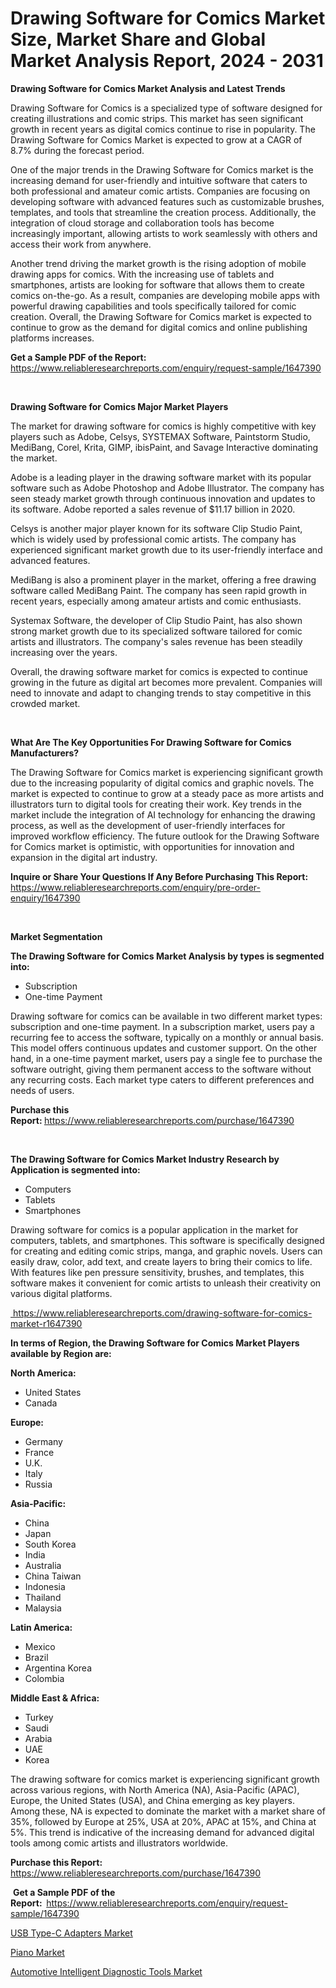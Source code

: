 <p><h1>Drawing Software for Comics Market Size, Market Share and Global Market Analysis Report, 2024 - 2031</h1></p><p><strong>Drawing Software for Comics Market Analysis and Latest Trends</strong></p>
<p><p>Drawing Software for Comics is a specialized type of software designed for creating illustrations and comic strips. This market has seen significant growth in recent years as digital comics continue to rise in popularity. The Drawing Software for Comics Market is expected to grow at a CAGR of 8.7% during the forecast period.</p><p>One of the major trends in the Drawing Software for Comics market is the increasing demand for user-friendly and intuitive software that caters to both professional and amateur comic artists. Companies are focusing on developing software with advanced features such as customizable brushes, templates, and tools that streamline the creation process. Additionally, the integration of cloud storage and collaboration tools has become increasingly important, allowing artists to work seamlessly with others and access their work from anywhere.</p><p>Another trend driving the market growth is the rising adoption of mobile drawing apps for comics. With the increasing use of tablets and smartphones, artists are looking for software that allows them to create comics on-the-go. As a result, companies are developing mobile apps with powerful drawing capabilities and tools specifically tailored for comic creation. Overall, the Drawing Software for Comics market is expected to continue to grow as the demand for digital comics and online publishing platforms increases.</p></p>
<p><strong>Get a Sample PDF of the Report:&nbsp;</strong> <a href="https://www.reliableresearchreports.com/enquiry/request-sample/1647390">https://www.reliableresearchreports.com/enquiry/request-sample/1647390</a></p>
<p>&nbsp;</p>
<p><strong>Drawing Software for Comics Major Market Players</strong></p>
<p><p>The market for drawing software for comics is highly competitive with key players such as Adobe, Celsys, SYSTEMAX Software, Paintstorm Studio, MediBang, Corel, Krita, GIMP, ibisPaint, and Savage Interactive dominating the market. </p><p>Adobe is a leading player in the drawing software market with its popular software such as Adobe Photoshop and Adobe Illustrator. The company has seen steady market growth through continuous innovation and updates to its software. Adobe reported a sales revenue of $11.17 billion in 2020.</p><p>Celsys is another major player known for its software Clip Studio Paint, which is widely used by professional comic artists. The company has experienced significant market growth due to its user-friendly interface and advanced features. </p><p>MediBang is also a prominent player in the market, offering a free drawing software called MediBang Paint. The company has seen rapid growth in recent years, especially among amateur artists and comic enthusiasts. </p><p>Systemax Software, the developer of Clip Studio Paint, has also shown strong market growth due to its specialized software tailored for comic artists and illustrators. The company's sales revenue has been steadily increasing over the years.</p><p>Overall, the drawing software market for comics is expected to continue growing in the future as digital art becomes more prevalent. Companies will need to innovate and adapt to changing trends to stay competitive in this crowded market.</p></p>
<p>&nbsp;</p>
<p><strong>What Are The Key Opportunities For Drawing Software for Comics Manufacturers?</strong></p>
<p><p>The Drawing Software for Comics market is experiencing significant growth due to the increasing popularity of digital comics and graphic novels. The market is expected to continue to grow at a steady pace as more artists and illustrators turn to digital tools for creating their work. Key trends in the market include the integration of AI technology for enhancing the drawing process, as well as the development of user-friendly interfaces for improved workflow efficiency. The future outlook for the Drawing Software for Comics market is optimistic, with opportunities for innovation and expansion in the digital art industry.</p></p>
<p><strong>Inquire or Share Your Questions If Any Before Purchasing This Report:</strong> <a href="https://www.reliableresearchreports.com/enquiry/pre-order-enquiry/1647390">https://www.reliableresearchreports.com/enquiry/pre-order-enquiry/1647390</a></p>
<p>&nbsp;</p>
<p><strong>Market Segmentation</strong></p>
<p><strong>The Drawing Software for Comics Market Analysis by types is segmented into:</strong></p>
<p><ul><li>Subscription</li><li>One-time Payment</li></ul></p>
<p><p>Drawing software for comics can be available in two different market types: subscription and one-time payment. In a subscription market, users pay a recurring fee to access the software, typically on a monthly or annual basis. This model offers continuous updates and customer support. On the other hand, in a one-time payment market, users pay a single fee to purchase the software outright, giving them permanent access to the software without any recurring costs. Each market type caters to different preferences and needs of users.</p></p>
<p><strong>Purchase this Report:&nbsp;</strong><a href="https://www.reliableresearchreports.com/purchase/1647390">https://www.reliableresearchreports.com/purchase/1647390</a></p>
<p>&nbsp;</p>
<p><strong>The Drawing Software for Comics Market Industry Research by Application is segmented into:</strong></p>
<p><ul><li>Computers</li><li>Tablets</li><li>Smartphones</li></ul></p>
<p><p>Drawing software for comics is a popular application in the market for computers, tablets, and smartphones. This software is specifically designed for creating and editing comic strips, manga, and graphic novels. Users can easily draw, color, add text, and create layers to bring their comics to life. With features like pen pressure sensitivity, brushes, and templates, this software makes it convenient for comic artists to unleash their creativity on various digital platforms.</p></p>
<p><a href="https://www.reliableresearchreports.com/drawing-software-for-comics-market-r1647390">&nbsp;https://www.reliableresearchreports.com/drawing-software-for-comics-market-r1647390</a></p>
<p><strong>In terms of Region, the Drawing Software for Comics Market Players available by Region are:</strong></p>
<p>
    <p> <strong> North America: </strong>
        <ul>
            <li>United States</li>
            <li>Canada</li>
        </ul>
        </p> 
    <p> <strong> Europe: </strong>
        <ul>
            <li>Germany</li>
            <li>France</li>
            <li>U.K.</li>
            <li>Italy</li>
            <li>Russia</li>
        </ul>
        </p> 
    <p> <strong> Asia-Pacific: </strong>
        <ul>
            <li>China</li>
            <li>Japan</li>
            <li>South Korea</li>
            <li>India</li>
            <li>Australia</li>
            <li>China Taiwan</li>
            <li>Indonesia</li>
            <li>Thailand</li>
            <li>Malaysia</li>
        </ul>
        </p> 
    <p> <strong> Latin America: </strong>
        <ul>
            <li>Mexico</li>
            <li>Brazil</li>
            <li>Argentina Korea</li>
            <li>Colombia</li>
        </ul>
        </p> 
    <p> <strong> Middle East & Africa: </strong>
        <ul>
            <li>Turkey</li>
            <li>Saudi</li>
            <li>Arabia</li>
            <li>UAE</li>
            <li>Korea</li>
        </ul>
    </p>
    </p>
<p><p>The drawing software for comics market is experiencing significant growth across various regions, with North America (NA), Asia-Pacific (APAC), Europe, the United States (USA), and China emerging as key players. Among these, NA is expected to dominate the market with a market share of 35%, followed by Europe at 25%, USA at 20%, APAC at 15%, and China at 5%. This trend is indicative of the increasing demand for advanced digital tools among comic artists and illustrators worldwide.</p></p>
<p><strong>Purchase this Report: </strong><a href="https://www.reliableresearchreports.com/purchase/1647390">https://www.reliableresearchreports.com/purchase/1647390</a></p>
<p>&nbsp;<strong>Get a Sample PDF of the Report:&nbsp;&nbsp;</strong><a href="https://www.reliableresearchreports.com/enquiry/request-sample/1647390">https://www.reliableresearchreports.com/enquiry/request-sample/1647390</a></p>
<p><strong></strong></p>
<p><p><a href="https://www.linkedin.com/pulse/usb-type-c-adapters-market-offer-valuable-insights-size-share-tzd3e">USB Type-C Adapters Market</a></p><p><a href="https://issuu.com/reportprime-2/docs/piano-market-size-2030.pptx">Piano Market</a></p><p><a href="https://www.linkedin.com/pulse/decoding-automotive-intelligent-diagnostic-tools-market-deep-6vbae">Automotive Intelligent Diagnostic Tools Market</a></p></p>